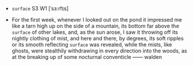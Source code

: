 - `surface` S3 W1 [ˈsɜ:rfɪs]



-  For the first week, whenever I looked out on the pond it impressed me like a tarn high up on the side of a mountain, its bottom far above the `surface` of other lakes, and, as the sun arose, I saw it throwing off its nightly clothing of mist, and here and there, by degrees, its soft ripples or its smooth reflecting `surface` was revealed, while the mists, like ghosts, were stealthily withdrawing in every direction into the woods, as at the breaking up of some nocturnal conventicle —— walden